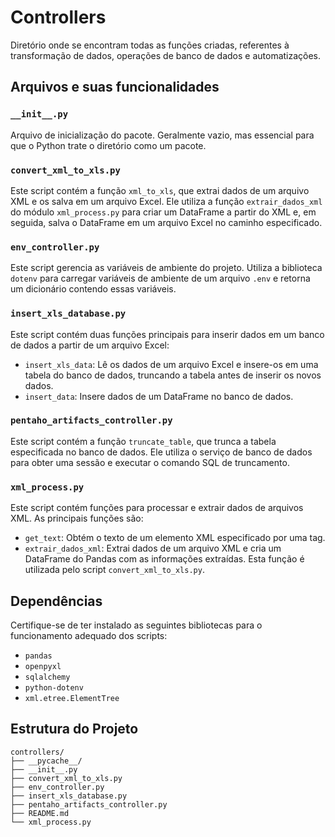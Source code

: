 # Controllers

Diretório onde se encontram todas as funções criadas, referentes à transformação de dados, operações de banco de dados e automatizações.

## Arquivos e suas funcionalidades

### `__init__.py`
Arquivo de inicialização do pacote. Geralmente vazio, mas essencial para que o Python trate o diretório como um pacote.

### `convert_xml_to_xls.py`
Este script contém a função `xml_to_xls`, que extrai dados de um arquivo XML e os salva em um arquivo Excel. Ele utiliza a função `extrair_dados_xml` do módulo `xml_process.py` para criar um DataFrame a partir do XML e, em seguida, salva o DataFrame em um arquivo Excel no caminho especificado.

### `env_controller.py`
Este script gerencia as variáveis de ambiente do projeto. Utiliza a biblioteca `dotenv` para carregar variáveis de ambiente de um arquivo `.env` e retorna um dicionário contendo essas variáveis.

### `insert_xls_database.py`
Este script contém duas funções principais para inserir dados em um banco de dados a partir de um arquivo Excel:
- `insert_xls_data`: Lê os dados de um arquivo Excel e insere-os em uma tabela do banco de dados, truncando a tabela antes de inserir os novos dados.
- `insert_data`: Insere dados de um DataFrame no banco de dados.

### `pentaho_artifacts_controller.py`
Este script contém a função `truncate_table`, que trunca a tabela especificada no banco de dados. Ele utiliza o serviço de banco de dados para obter uma sessão e executar o comando SQL de truncamento.

### `xml_process.py`
Este script contém funções para processar e extrair dados de arquivos XML. As principais funções são:
- `get_text`: Obtém o texto de um elemento XML especificado por uma tag.
- `extrair_dados_xml`: Extrai dados de um arquivo XML e cria um DataFrame do Pandas com as informações extraídas. Esta função é utilizada pelo script `convert_xml_to_xls.py`.

## Dependências
Certifique-se de ter instalado as seguintes bibliotecas para o funcionamento adequado dos scripts:
- `pandas`
- `openpyxl`
- `sqlalchemy`
- `python-dotenv`
- `xml.etree.ElementTree`

## Estrutura do Projeto
```plaintext
controllers/
├── __pycache__/
├── __init__.py
├── convert_xml_to_xls.py
├── env_controller.py
├── insert_xls_database.py
├── pentaho_artifacts_controller.py
├── README.md
└── xml_process.py
```

